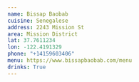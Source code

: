 ```yaml
---
name: Bissap Baobab
cuisine: Senegalese
address: 2243 Mission St
area: Mission District
lat: 37.7611234
lon: -122.4191329
phone: "+14159603406"
menu: https://www.bissapbaobab.com/menu
drinks: True
---
```

